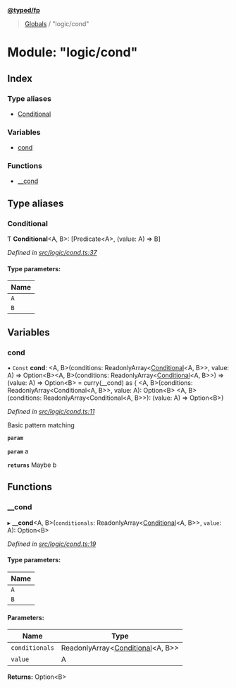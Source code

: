 **[@typed/fp](../README.md)**

> [Globals](../globals.md) / "logic/cond"

# Module: "logic/cond"

## Index

### Type aliases

* [Conditional](_logic_cond_.md#conditional)

### Variables

* [cond](_logic_cond_.md#cond)

### Functions

* [\_\_cond](_logic_cond_.md#__cond)

## Type aliases

### Conditional

Ƭ  **Conditional**\<A, B>: [Predicate\<A>, (value: A) => B]

*Defined in [src/logic/cond.ts:37](https://github.com/TylorS/typed-fp/blob/41076ce/src/logic/cond.ts#L37)*

#### Type parameters:

Name |
------ |
`A` |
`B` |

## Variables

### cond

• `Const` **cond**: \<A, B>(conditions: ReadonlyArray\<[Conditional](_logic_cond_.md#conditional)\<A, B>>, value: A) => Option\<B>\<A, B>(conditions: ReadonlyArray\<[Conditional](_logic_cond_.md#conditional)\<A, B>>) => (value: A) => Option\<B> = curry(\_\_cond) as { \<A, B>(conditions: ReadonlyArray\<Conditional\<A, B>>, value: A): Option\<B> \<A, B>(conditions: ReadonlyArray\<Conditional\<A, B>>): (value: A) => Option\<B>}

*Defined in [src/logic/cond.ts:11](https://github.com/TylorS/typed-fp/blob/41076ce/src/logic/cond.ts#L11)*

Basic pattern matching

**`param`** 

**`param`** a

**`returns`** Maybe b

## Functions

### \_\_cond

▸ **__cond**\<A, B>(`conditionals`: ReadonlyArray\<[Conditional](_logic_cond_.md#conditional)\<A, B>>, `value`: A): Option\<B>

*Defined in [src/logic/cond.ts:19](https://github.com/TylorS/typed-fp/blob/41076ce/src/logic/cond.ts#L19)*

#### Type parameters:

Name |
------ |
`A` |
`B` |

#### Parameters:

Name | Type |
------ | ------ |
`conditionals` | ReadonlyArray\<[Conditional](_logic_cond_.md#conditional)\<A, B>> |
`value` | A |

**Returns:** Option\<B>
